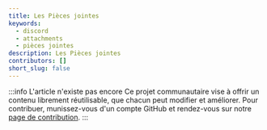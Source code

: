 ```yaml
---
title: Les Pièces jointes
keywords:
  - discord
  - attachments
  - pièces jointes
description: Les Pièces jointes
contributors: []
short_slug: false
---
```


:::info L'article n'existe pas encore
Ce projet communautaire vise à offrir un contenu librement réutilisable, que chacun peut modifier et améliorer.
Pour contribuer, munissez-vous d'un compte GitHub et rendez-vous sur notre [page de contribution](/wiki/contribuer).
:::
